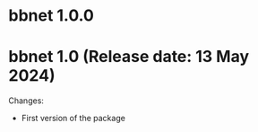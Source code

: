 # bbnet 1.0.0

bbnet 1.0 (Release date: 13 May 2024)
==============

Changes:

* First version of the package
